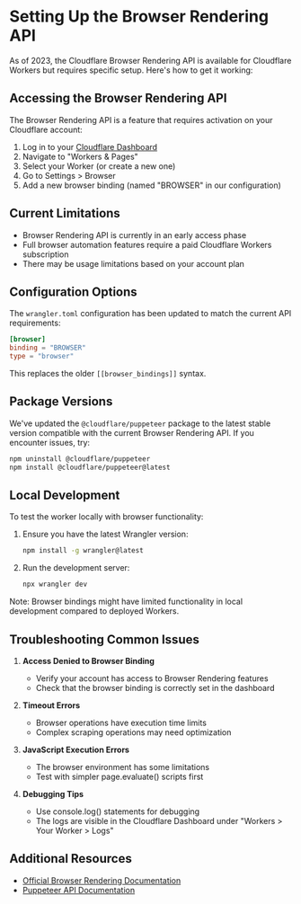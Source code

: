 # Setting Up the Browser Rendering API

As of 2023, the Cloudflare Browser Rendering API is available for Cloudflare Workers but requires specific setup. Here's how to get it working:

## Accessing the Browser Rendering API

The Browser Rendering API is a feature that requires activation on your Cloudflare account:

1. Log in to your [Cloudflare Dashboard](https://dash.cloudflare.com/)
2. Navigate to "Workers & Pages"
3. Select your Worker (or create a new one)
4. Go to Settings > Browser
5. Add a new browser binding (named "BROWSER" in our configuration)

## Current Limitations

- Browser Rendering API is currently in an early access phase
- Full browser automation features require a paid Cloudflare Workers subscription
- There may be usage limitations based on your account plan

## Configuration Options

The `wrangler.toml` configuration has been updated to match the current API requirements:

```toml
[browser]
binding = "BROWSER"
type = "browser"
```

This replaces the older `[[browser_bindings]]` syntax.

## Package Versions

We've updated the `@cloudflare/puppeteer` package to the latest stable version compatible with the current Browser Rendering API. If you encounter issues, try:

```bash
npm uninstall @cloudflare/puppeteer
npm install @cloudflare/puppeteer@latest
```

## Local Development

To test the worker locally with browser functionality:

1. Ensure you have the latest Wrangler version:
   ```bash
   npm install -g wrangler@latest
   ```

2. Run the development server:
   ```bash
   npx wrangler dev
   ```

Note: Browser bindings might have limited functionality in local development compared to deployed Workers.

## Troubleshooting Common Issues

1. **Access Denied to Browser Binding**
   - Verify your account has access to Browser Rendering features
   - Check that the browser binding is correctly set in the dashboard

2. **Timeout Errors**
   - Browser operations have execution time limits
   - Complex scraping operations may need optimization

3. **JavaScript Execution Errors**
   - The browser environment has some limitations
   - Test with simpler page.evaluate() scripts first

4. **Debugging Tips**
   - Use console.log() statements for debugging
   - The logs are visible in the Cloudflare Dashboard under "Workers > Your Worker > Logs"

## Additional Resources

- [Official Browser Rendering Documentation](https://developers.cloudflare.com/workers/runtime-apis/browser)
- [Puppeteer API Documentation](https://pptr.dev/)

